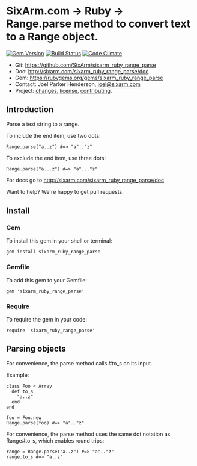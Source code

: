# SixArm.com → Ruby → <br> Range.parse method to convert text to a Range object.

<!--header-open-->

[![Gem Version](https://badge.fury.io/rb/sixarm_ruby_range_parse.svg)](http://badge.fury.io/rb/sixarm_ruby_range_parse)
[![Build Status](https://travis-ci.org/SixArm/sixarm_ruby_range_parse.png)](https://travis-ci.org/SixArm/sixarm_ruby_range_parse)
[![Code Climate](https://api.codeclimate.com/v1/badges/6771c9cc89d819478e12/maintanability)](https://codeclimate.com/github/SixArm/sixarm_ruby_range_parse/maintainability)

* Git: <https://github.com/SixArm/sixarm_ruby_range_parse>
* Doc: <http://sixarm.com/sixarm_ruby_range_parse/doc>
* Gem: <https://rubygems.org/gems/sixarm_ruby_range_parse>
* Contact: Joel Parker Henderson, <joel@sixarm.com>
* Project: [changes](CHANGES.md), [license](LICENSE.md), [contributing](CONTRIBUTING.md).

<!--header-shut-->

## Introduction

Parse a text string to a range.

To include the end item, use two dots:

    Range.parse("a..z") #=> "a".."z"

To exclude the end item, use three dots:

    Range.parse("a...z") #=> "a"..."z"

For docs go to <http://sixarm.com/sixarm_ruby_range_parse/doc>

Want to help? We're happy to get pull requests.


<!--install-open-->

## Install

### Gem

To install this gem in your shell or terminal:

    gem install sixarm_ruby_range_parse

### Gemfile

To add this gem to your Gemfile:

    gem 'sixarm_ruby_range_parse'

### Require

To require the gem in your code:

    require 'sixarm_ruby_range_parse'

<!--install-shut-->

## Parsing objects

For convenience, the parse method calls #to_s on its input.

Example:

    class Foo < Array
      def to_s
        "a..z"
      end
    end

    foo = Foo.new
    Range.parse(foo) #=> "a".."z"

For convenience, the parse method uses the same dot notation as Range#to_s, which enables round trips:

    range = Range.parse("a..z") #=> "a".."z"
    range.to_s #=> "a..z"
